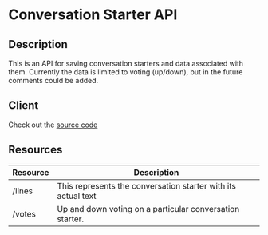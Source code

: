 # Conversation Starter API

## Description

This is an API for saving conversation starters and data associated with them.  Currently the data is limited to voting (up/down), but in the future comments could be added.

## Client

Check out the [source code](https://github.com/jim-moody/conversation-starter)

## Resources

| Resource | Description                                                   |
| -------- | ------------------------------------------------------------- |
| /lines   | This represents the conversation starter with its actual text |
| /votes   | Up and down voting on a particular conversation starter.      |
